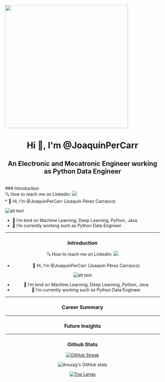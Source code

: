 <img src="https://umb.edu.co/wp-content/uploads/2021/12/Ingenieria-Software.jpg" width="400">
<h1 align="center">Hi 👋, I'm @JoaquínPerCarr
</h1><h2 align="center">An Electronic and Mecatronic Engineer
working as Python Data Engineer
</h2><br>
### Introduction
<br>
🔍 How to reach me on Linkedin:
<a href="http://www.linkedin.com/in/joaquinperezcarrasco
" target="_blank"><img src="https://img.shields.io/badge/-LinkedIn-%230077B5?style=for-the-badge&amp;logo=linkedin&amp;logoColor=white" target="_blank"></a>
<br>
* 👋 Hi, I’m @JoaquinPerCarr (Joaquín Pérez Carrasco)

![alt text](https://k21academy.com/wp-content/uploads/2020/04/azure-data-engineer.png)

* 👀 I’m kind on Machine Learning, Deep Learning, Python, Java
* 💼 I’m currently working such as Python Data Engineer


---
<div align = "center">

### Introduction

🔍 How to reach me on Linkedin:
<a href="http://www.linkedin.com/in/joaquinperezcarrasco
" target="_blank"><img src="https://img.shields.io/badge/-LinkedIn-%230077B5?style=for-the-badge&amp;logo=linkedin&amp;logoColor=white" target="_blank"></a>
<br>
* 👋 Hi, I’m @JoaquinPerCarr (Joaquín Pérez Carrasco)

![alt text](https://k21academy.com/wp-content/uploads/2020/04/azure-data-engineer.png)

* 👀 I’m kind on Machine Learning, Deep Learning, Python, Java
* 💼 I’m currently working such as Python Data Engineer


</div>

---
<div align = "center">

### Career Summary
</div>

---
<div align = "center">

### Future Insights
</div>

---
<div align = "center">

### Github Stats

[![GitHub Streak](https://streak-stats.demolab.com?user=JoaquinPerCarr&theme=ayu-light&date_format=j%20M%5B%20Y%5D)](https://git.io/streak-stats)

![Anurag's GitHub stats](https://github-readme-stats.vercel.app/api?username=JoaquinPerCarr&show_icons=true&theme=transparent)

[![Top Langs](https://github-readme-stats.vercel.app/api/top-langs/?username=JoaquinPerCarr&hide=javascript,html)](https://github.com/anuraghazra/github-readme-stats)
</div>
